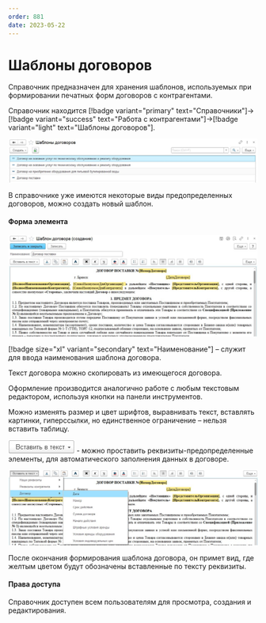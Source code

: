 ```yaml
---
order: 881
date: 2023-05-22
---
```

# Шаблоны договоров

Справочник предназначен для хранения шаблонов, используемых при формировании печатных форм договоров с контрагентами.

Справочник находится [!badge variant="primary" text="Справочники"]->[!badge variant="success" text="Работа с контрагентами"]->[!badge variant="light" text="Шаблоны договоров"].

![Форма списка шаблоны договоров](/images/Форма_списка_шаблоны_договоров.jpg)

В справочнике уже имеются некоторые виды предопределенных договоров, можно создать новый шаблон.

#### Форма элемента

![](/images/Форма_элемента_шаблоны_договоров.jpg)


[!badge size="xl" variant="secondary" text="Наименование"] – служит для ввода наименования шаблона договора.

Текст договора можно скопировать из имеющегося договора.

Оформление производится аналогично работе с любым текстовым редактором, используя кнопки на панели инструментов.

Можно изменять размер и цвет шрифтов, выравнивать текст, вставлять картинки, гиперссылки, но единственное ограничение – нельзя вставить таблицу.

![](/images/Вставить_в_текст.jpg) - можно проставить реквизиты-предопределенные элементы, для автоматического заполнения данных в договоре.

![Пример реквизитов автоматического заполения](/images/Вставить_в_текст_пример.jpg)

После окончания формирования шаблона договора, он примет вид, где желтым цветом будут обозначены вставленные по тексту реквизиты.

#### Права доступа

Справочник доступен всем пользователям для просмотра, создания и редактирования.
